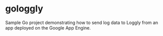 gologgly
========

Sample Go project demonstrating how to send log data to Loggly from an app deployed on the Google App Engine.
